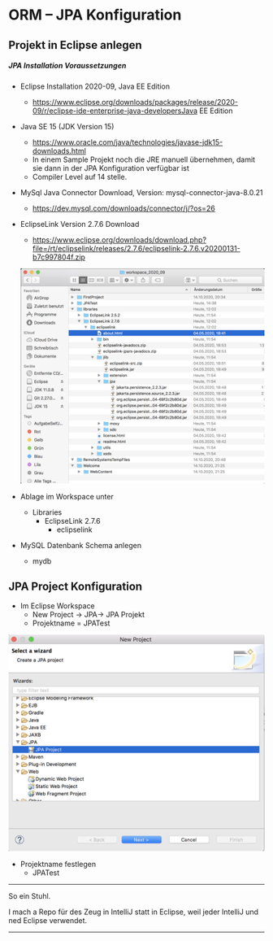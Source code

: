 ORM – JPA Konfiguration
====

Projekt in Eclipse anlegen
----

##### JPA Installation Voraussetzungen

- Eclipse Installation 2020-09, Java EE Edition
   - https://www.eclipse.org/downloads/packages/release/2020-09/r/eclipse-ide-enterprise-java-developersJava EE Edition
- Java SE 15 (JDK Version 15)
   - https://www.oracle.com/java/technologies/javase-jdk15-downloads.html
   - In einem Sample Projekt noch die JRE manuell übernehmen, damit sie dann in der JPA Konfiguration verfügbar ist
   - Compiler Level auf 14 stelle.
- MySql Java Connector Download, Version: mysql-connector-java-8.0.21
   - https://dev.mysql.com/downloads/connector/j/?os=26
- EclipseLink Version 2.7.6 Download
   - https://www.eclipse.org/downloads/download.php?file=/rt/eclipselink/releases/2.7.6/eclipselink-2.7.6.v20200131-b7c997804f.zip
   
   ![Eclipse001.png.png](./images/Eclipse001.png)

- Ablage im Workspace unter 
   - Libraries
      - EclipseLink 2.7.6
         - eclipselink
- MySQL Datenbank Schema anlegen
   - mydb

JPA Project Konfiguration
----

- Im Eclipse Workspace
   - New Project -> JPA-> JPA Projekt 
   - Projektname = JPATest

![Eclipse002.png](./images/Eclipse002.png)

- Projektname festlegen
   - JPATest

----

So ein Stuhl.

I mach a Repo für des Zeug in IntelliJ statt in Eclipse, weil jeder IntelliJ und ned Eclipse verwendet.

----
